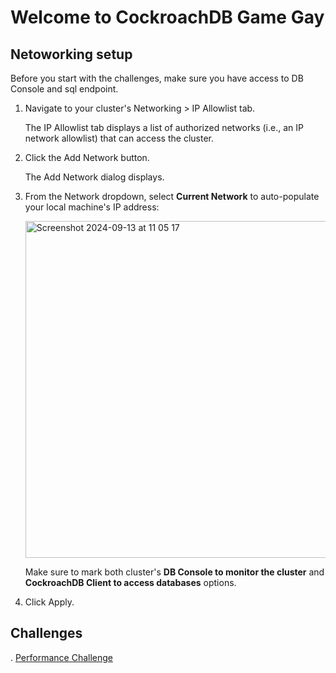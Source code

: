 # Welcome to CockroachDB Game Gay

## Netoworking setup

Before you start with the challenges, make sure you have access to DB Console and sql endpoint.

1. Navigate to your cluster's Networking > IP Allowlist tab.

   The IP Allowlist tab displays a list of authorized networks (i.e., an IP network allowlist) that can access the cluster.

2. Click the Add Network button.

   The Add Network dialog displays.

3. From the Network dropdown, select **Current Network** to auto-populate your local machine's IP address:

   <img width="539" alt="Screenshot 2024-09-13 at 11 05 17" src="https://github.com/user-attachments/assets/f4972220-a32d-4504-9f51-9fd28305cb55">

   Make sure to mark both cluster's **DB Console to monitor the cluster** and **CockroachDB Client to access databases** options.

4. Click Apply.

## Challenges

. [Performance Challenge](/blob/main/performance_challenge.md)
